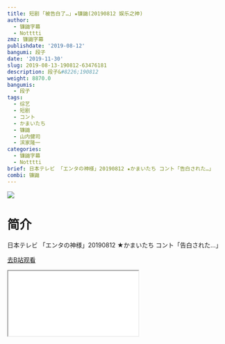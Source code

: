 ```yaml
---
title: 短剧 ｢被告白了…｣ ★镰鼬(20190812 娱乐之神)
author:
  - 镰鼬字幕
  - Notttti
zmz: 镰鼬字幕
publishdate: '2019-08-12'
bangumi: 段子
date: '2019-11-30'
slug: 2019-08-13-190812-63476181
description: 段子&#8226;190812
weight: 8870.0
bangumis:
  - 段子
tags:
  - 综艺
  - 短剧
  - コント
  - かまいたち
  - 镰鼬
  - 山内健司
  - 滨家隆一
categories:
  - 镰鼬字幕
  - Notttti
brief: 日本テレビ 「エンタの神様」20190812 ★かまいたち コント「告白された…」
combi: 镰鼬
---
```

![](https://raw.githubusercontent.com/tcgriffith/owaraisite/master/static/tmpimg/79607a40ce3deb86288aee7ad881833dcf6333d1.jpg.480.jpg)
# 简介  
日本テレビ
「エンタの神様」20190812 
★かまいたち コント「告白された…」  

[去B站观看](https://www.bilibili.com/video/av63476181/)
<div class ="resp-container"><iframe class="testiframe" src="//player.bilibili.com/player.html?aid=63476181"", scrolling="no", allowfullscreen="true" > </iframe></div> 
